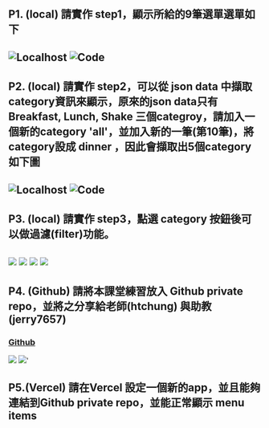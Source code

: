 ## P1.  (local) 請實作 step1，顯示所給的9筆選單選單如下
![Localhost](https://i.imgur.com/uWyMv96.jpg)
![Code](https://i.imgur.com/YEBQBoR.png)
---

## P2. (local) 請實作 step2，可以從 json data 中擷取 category資訊來顯示，原來的json data只有Breakfast, Lunch, Shake 三個categroy，請加入一個新的category 'all'，並加入新的一筆(第10筆)，將category設成 dinner ，因此會擷取出5個category如下圖
![Localhost](https://i.imgur.com/ADKu417.jpg)
![Code](https://i.imgur.com/yQLXI8P.png)
---

## P3. (local) 請實作 step3，點選 category 按鈕後可以做過濾(filter)功能。
![](https://i.imgur.com/O5lLkt8.jpg)
![](https://i.imgur.com/Gh9pWly.png)
![](https://i.imgur.com/SWlpBcW.png)
![](https://i.imgur.com/O82swrE.png)
---

## P4. (Github) 請將本課堂練習放入 Github private repo，並將之分享給老師(htchung) 與助教(jerry7657)
### [Github](https://github.com/asz18369/1101-Menu-209410140)
![](https://i.imgur.com/P3H84f0.png)
![](https://i.imgur.com/V6TV1on.jpg)'

## P5.(Vercel) 請在Vercel 設定一個新的app，並且能夠連結到Github private repo，並能正常顯示 menu items
